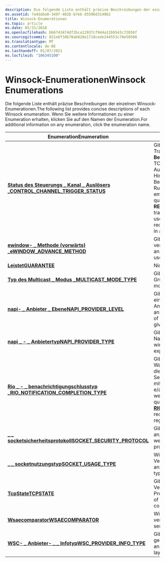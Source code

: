 ```yaml
---
description: Die folgende Liste enthält präzise Beschreibungen der einzelnen Winsock-Enumerationen. Wenn Sie weitere Informationen zu einer Enumeration erhalten, klicken Sie auf den Namen der Enumeration.
ms.assetid: 7a4daba0-3497-482b-b7eb-d5596d314062
title: Winsock-Enumerationen
ms.topic: article
ms.date: 05/31/2018
ms.openlocfilehash: bb6743474df2bca12937cf944a12b9543c72036f
ms.sourcegitcommit: 831e8f3db78ab820e1710cede244553c70e50500
ms.translationtype: MT
ms.contentlocale: de-DE
ms.lasthandoff: 01/07/2021
ms.locfileid: "106345100"
---
```

# <a name="winsock-enumerations"></a><span data-ttu-id="e570b-104">Winsock-Enumerationen</span><span class="sxs-lookup"><span data-stu-id="e570b-104">Winsock Enumerations</span></span>

<span data-ttu-id="e570b-105">Die folgende Liste enthält präzise Beschreibungen der einzelnen Winsock-Enumerationen.</span><span class="sxs-lookup"><span data-stu-id="e570b-105">The following list provides concise descriptions of each Winsock enumeration.</span></span> <span data-ttu-id="e570b-106">Wenn Sie weitere Informationen zu einer Enumeration erhalten, klicken Sie auf den Namen der Enumeration.</span><span class="sxs-lookup"><span data-stu-id="e570b-106">For additional information on any enumeration, click the enumeration name.</span></span>

| <span data-ttu-id="e570b-107">Enumeration</span><span class="sxs-lookup"><span data-stu-id="e570b-107">Enumeration</span></span> | <span data-ttu-id="e570b-108">Beschreibung</span><span class="sxs-lookup"><span data-stu-id="e570b-108">Description</span></span> |
|-|-|
| [<span data-ttu-id="e570b-109">**Status des Steuerungs \_ Kanal \_ Auslösers \_**</span><span class="sxs-lookup"><span data-stu-id="e570b-109">**CONTROL\_CHANNEL\_TRIGGER\_STATUS**</span></span>](/windows/win32/api/mstcpip/ne-mstcpip-control_channel_trigger_status) | <span data-ttu-id="e570b-110">Gibt den Status einer Abfrage für die Transport Einstellung der **echt \_ Zeit \_ Benachrichtigungs \_ Funktion** für einen TCP-Socket an, der mit [**controlchannel-**](/uwp/api/Windows.Networking.Sockets.ControlChannelTrigger) Auslösung verwendet wird, um Hintergrund Netzwerk Benachrichtigungen in einer Windows-Runtime Anwendung zu empfangen.</span><span class="sxs-lookup"><span data-stu-id="e570b-110">Specifies the status from a query for the **REAL\_TIME\_NOTIFICATION\_CAPABILITY** transport setting for a TCP socket that is used with [**ControlChannelTrigger**](/uwp/api/Windows.Networking.Sockets.ControlChannelTrigger) to receive background network notifications in a Windows Runtime application.</span></span> |
| [<span data-ttu-id="e570b-111">**ewindow- \_ Methode (vorwärts) \_**</span><span class="sxs-lookup"><span data-stu-id="e570b-111">**eWINDOW\_ADVANCE\_METHOD**</span></span>](/windows/win32/api/wsrm/ne-wsrm-ewindow_advance_method) | <span data-ttu-id="e570b-112">Gibt den für zuverlässiges Multicast verwendeten Fenster Vorschaufenster an.</span><span class="sxs-lookup"><span data-stu-id="e570b-112">Specifies the window advance mode used for Reliable Multicast.</span></span> |
| [<span data-ttu-id="e570b-113">**Leistet**</span><span class="sxs-lookup"><span data-stu-id="e570b-113">**GUARANTEE**</span></span>](./guarantee-2.md) | <span data-ttu-id="e570b-114">Nicht mehr verwendet.</span><span class="sxs-lookup"><span data-stu-id="e570b-114">No longer used.</span></span> |
| [<span data-ttu-id="e570b-115">**Typ des Multicast \_ Modus \_**</span><span class="sxs-lookup"><span data-stu-id="e570b-115">**MULTICAST\_MODE\_TYPE**</span></span>](/windows/win32/api/ws2ipdef/ne-ws2ipdef-multicast_mode_type) | <span data-ttu-id="e570b-116">Gibt den Filter Modus für Multicast Gruppenadressen an.</span><span class="sxs-lookup"><span data-stu-id="e570b-116">Specifies the filter mode for multicast group addresses.</span></span> |
| [<span data-ttu-id="e570b-117">**napi- \_ Anbieter \_ Ebene**</span><span class="sxs-lookup"><span data-stu-id="e570b-117">**NAPI\_PROVIDER\_LEVEL**</span></span>](/windows/win32/api/nsemail/ne-nsemail-napi_provider_level) | <span data-ttu-id="e570b-118">Gibt die Ebene der Anbieter Autorität eines NS \_ -e-Mail-Namespace Anbieters für eine bestimmte Domäne an.</span><span class="sxs-lookup"><span data-stu-id="e570b-118">Specifies the provider authority level of a NS\_EMAIL namespace provider for a given domain.</span></span> |
| [<span data-ttu-id="e570b-119">**napi \_ - \_ Anbietertyp**</span><span class="sxs-lookup"><span data-stu-id="e570b-119">**NAPI\_PROVIDER\_TYPE**</span></span>](/windows/win32/api/nsemail/ne-nsemail-napi_provider_type) | <span data-ttu-id="e570b-120">Gibt den Hosttyp an, der für einen Namespace Anbieter erwartet wird.</span><span class="sxs-lookup"><span data-stu-id="e570b-120">Specifies the type of hosting expected for a namespace provider.</span></span> |
| [<span data-ttu-id="e570b-121">**Rio \_ - \_ benachrichtigungschlusstyp \_**</span><span class="sxs-lookup"><span data-stu-id="e570b-121">**RIO\_NOTIFICATION\_COMPLETION\_TYPE**</span></span>](/windows/win32/api/mswsock/ne-mswsock-rio_notification_completion_type) | <span data-ttu-id="e570b-122">Gibt den Typ der Beendigungs Warteschlangen-Benachrichtigungen an, die bei der Funktion [**rionotify**](/windows/win32/api/mswsock/nc-mswsock-lpfn_rionotify) beim Senden oder empfangen von Daten mithilfe der von Winsock registrierten e/a-Erweiterungen verwendet werden.</span><span class="sxs-lookup"><span data-stu-id="e570b-122">Specifies the type of completion queue notifications to use with the [**RIONotify**](/windows/win32/api/mswsock/nc-mswsock-lpfn_rionotify) function when sending or receiving data using the Winsock registered I/O extensions.</span></span> |
| [<span data-ttu-id="e570b-123">**\_ \_ socketsicherheitsprotokoll**</span><span class="sxs-lookup"><span data-stu-id="e570b-123">**SOCKET\_SECURITY\_PROTOCOL**</span></span>](/windows/win32/api/mstcpip/ne-mstcpip-socket_security_protocol) | <span data-ttu-id="e570b-124">Gibt den Typ des Sicherheitsprotokolls an, der für einen Socket verwendet werden soll.</span><span class="sxs-lookup"><span data-stu-id="e570b-124">Indicates the type of security protocol to be used on a socket.</span></span> |
| [<span data-ttu-id="e570b-125">**\_ \_ socketnutzungstyp**</span><span class="sxs-lookup"><span data-stu-id="e570b-125">**SOCKET\_USAGE\_TYPE**</span></span>](/windows/win32/api/Mstcpip/ne-mstcpip-socket_usage_type) | <span data-ttu-id="e570b-126">Wird verwendet, um den Verwendungstyp für den Socket anzugeben.</span><span class="sxs-lookup"><span data-stu-id="e570b-126">Used to specified the usage type for the socket.</span></span> |
| [<span data-ttu-id="e570b-127">**TcpState**</span><span class="sxs-lookup"><span data-stu-id="e570b-127">**TCPSTATE**</span></span>](/windows/win32/api/mstcpip/ne-mstcpip-tcpstate) | <span data-ttu-id="e570b-128">Gibt die möglichen Zustände einer TCP-Verbindung (Transmission Control Protocol) an.</span><span class="sxs-lookup"><span data-stu-id="e570b-128">Indicates the possible states of a Transmission Control Protocol (TCP) connection.</span></span> |
| [<span data-ttu-id="e570b-129">**Wsaecomparator**</span><span class="sxs-lookup"><span data-stu-id="e570b-129">**WSAECOMPARATOR**</span></span>](/windows/win32/api/Winsock2/ne-winsock2-wsaecomparator) | <span data-ttu-id="e570b-130">Wird für Versions Vergleichs Semantik verwendet.</span><span class="sxs-lookup"><span data-stu-id="e570b-130">Used for version-comparison semantics.</span></span> |
| [<span data-ttu-id="e570b-131">**WSC- \_ Anbieter- \_ \_ Infotyp**</span><span class="sxs-lookup"><span data-stu-id="e570b-131">**WSC\_PROVIDER\_INFO\_TYPE**</span></span>](/windows/win32/api/ws2spi/ne-ws2spi-wsc_provider_info_type) | <span data-ttu-id="e570b-132">Gibt die Informations Klasse eines geschichteten Dienst Protokolls (LSP) an.</span><span class="sxs-lookup"><span data-stu-id="e570b-132">Specifies the information class of a layered service protocol (LSP).</span></span> |

